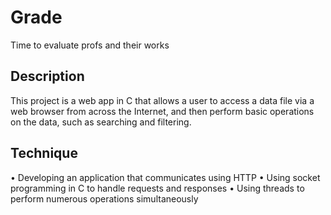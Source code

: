 # Grade

Time to evaluate profs and their works

## Description

This project is a web app in C that allows a user to access a data file via a web browser from across the Internet, and then perform basic operations on the data, such as searching and filtering.

## Technique

• Developing an application that communicates using HTTP
• Using socket programming in C to handle requests and responses
• Using threads to perform numerous operations simultaneously
